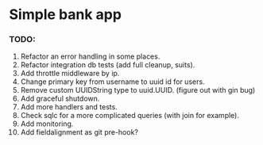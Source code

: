 # Simple bank app
### TODO:
1. Refactor an error handling in some places.
2. Refactor integration db tests (add full cleanup, suits).
3. Add throttle middleware by ip.
4. Change primary key from username to uuid id for users.
5. Remove custom UUIDString type to uuid.UUID. (figure out with gin bug)
6. Add graceful shutdown.
7. Add more handlers and tests.
8. Check sqlc for a more complicated queries (with join for example).
9. Add monitoring.
10. Add fieldalignment as git pre-hook?
